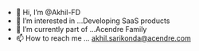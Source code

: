 - 👋 Hi, I’m @Akhil-FD
- 👀 I’m interested in ...Developing SaaS products
- 🌱 I’m currently part of ...Acendre Family
- 📫 How to reach me ... akhil.sarikonda@acendre.com

<!---
Akhil-FD/Akhil-FD is a ✨ special ✨ repository because its `README.md` (this file) appears on your GitHub profile.
You can click the Preview link to take a look at your changes.
--->
